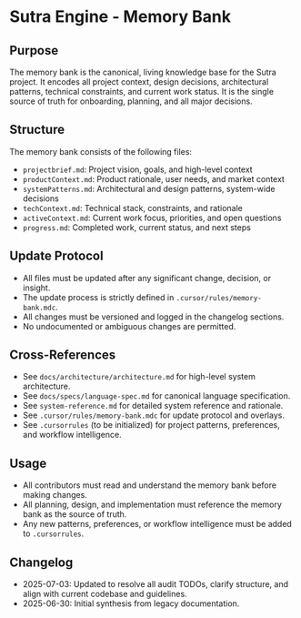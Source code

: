 # Sutra Engine - Memory Bank

## Purpose

The memory bank is the canonical, living knowledge base for the Sutra project. It encodes all project context, design decisions, architectural patterns, technical constraints, and current work status. It is the single source of truth for onboarding, planning, and all major decisions.

## Structure

The memory bank consists of the following files:

- `projectbrief.md`: Project vision, goals, and high-level context
- `productContext.md`: Product rationale, user needs, and market context
- `systemPatterns.md`: Architectural and design patterns, system-wide decisions
- `techContext.md`: Technical stack, constraints, and rationale
- `activeContext.md`: Current work focus, priorities, and open questions
- `progress.md`: Completed work, current status, and next steps

## Update Protocol

- All files must be updated after any significant change, decision, or insight.
- The update process is strictly defined in `.cursor/rules/memory-bank.mdc`.
- All changes must be versioned and logged in the changelog sections.
- No undocumented or ambiguous changes are permitted.

## Cross-References

- See `docs/architecture/architecture.md` for high-level system architecture.
- See `docs/specs/language-spec.md` for canonical language specification.
- See `system-reference.md` for detailed system reference and rationale.
- See `.cursor/rules/memory-bank.mdc` for update protocol and overlays.
- See `.cursorrules` (to be initialized) for project patterns, preferences, and workflow intelligence.

## Usage

- All contributors must read and understand the memory bank before making changes.
- All planning, design, and implementation must reference the memory bank as the source of truth.
- Any new patterns, preferences, or workflow intelligence must be added to `.cursorrules`.

## Changelog

- 2025-07-03: Updated to resolve all audit TODOs, clarify structure, and align with current codebase and guidelines.
- 2025-06-30: Initial synthesis from legacy documentation.
